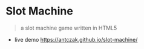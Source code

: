 # Slot Machine
> a slot machine game written in HTML5
- live demo https://antczak.github.io/slot-machine/
